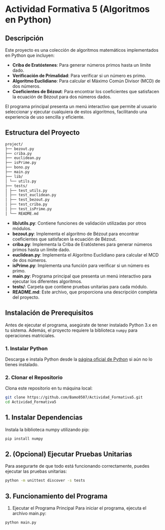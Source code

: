 # Actividad Formativa 5 (Algoritmos en Python)

## **Descripción**

Este proyecto es una colección de algoritmos matemáticos implementados en Python que incluyen:

- **Criba de Eratóstenes**: Para generar números primos hasta un límite dado.
- **Verificación de Primalidad**: Para verificar si un número es primo.
- **Algoritmo Euclidiano**: Para calcular el Máximo Común Divisor (MCD) de dos números.
- **Coeficientes de Bézout**: Para encontrar los coeficientes que satisfacen la ecuación de Bézout para dos números dados.

El programa principal presenta un menú interactivo que permite al usuario seleccionar y ejecutar cualquiera de estos algoritmos, facilitando una experiencia de uso sencilla y eficiente.

## **Estructura del Proyecto**

```bash
project/
├── bezout.py
├── criba.py
├── euclidean.py
├── isPrime.py
├── bono.py
├── main.py
├── lib/
│ └── utils.py
├── tests/
│ ├── test_utils.py
│ ├── test_euclidean.py
│ ├── test_bezout.py
│ ├── test_criba.py
│ ├── test_isPrime.py
│ └── README.md
```

- **lib/utils.py**: Contiene funciones de validación utilizadas por otros módulos.
- **bezout.py**: Implementa el algoritmo de Bézout para encontrar coeficientes que satisfacen la ecuación de Bézout.
- **criba.py**: Implementa la Criba de Eratóstenes para generar números primos hasta un límite dado.
- **euclidean.py**: Implementa el Algoritmo Euclidiano para calcular el MCD de dos números.
- **isPrime.py**: Implementa una función para verificar si un número es primo.
- **main.py**: Programa principal que presenta un menú interactivo para ejecutar los diferentes algoritmos.
- **tests/**: Carpeta que contiene pruebas unitarias para cada módulo.
- **README.md**: Este archivo, que proporciona una descripción completa del proyecto.

## **Instalación de Prerequisitos**

Antes de ejecutar el programa, asegúrate de tener instalado Python 3.x en tu sistema. Además, el proyecto requiere la biblioteca `numpy` para operaciones matriciales.

### **1. Instalar Python**

Descarga e instala Python desde la [página oficial de Python](https://www.python.org/downloads/) si aún no lo tienes instalado.

### **2. Clonar el Repositorio**

Clona este repositorio en tu máquina local:

```bash
git clone https://github.com/Bamo0507/Actividad_Formativa5.git
cd Actividad_Formativa5
```

## 1. Instalar Dependencias

Instala la biblioteca numpy utilizando pip:

```bash
pip install numpy
```

## 2. (Opcional) Ejecutar Pruebas Unitarias

Para asegurarte de que todo está funcionando correctamente, puedes ejecutar las pruebas unitarias:

```bash
python -m unittest discover -s tests
```

## 3. Funcionamiento del Programa

1. Ejecutar el Programa Principal
   Para iniciar el programa, ejecuta el archivo main.py:

```bash
python main.py
```
